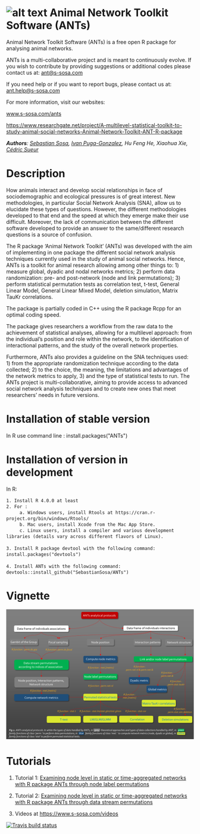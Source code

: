 # <img src="https://github.com/SebastianSosa/ANTs/blob/master/inst/ressources/ANT.png" alt="alt text" width="10%" height="10%">  Animal Network Toolkit Software (ANTs)


Animal Network Toolkit Software (ANTs) is a free open R package for analysing animal networks.

ANTs is a multi-collaborative project and is meant to continuously evolve. If you wish to contribute by providing suggestions or additional codes please contact us at: ant@s-sosa.com

If you need help or if you want to report bugs, please contact us at: ant.help@s-sosa.com

For more information, visit our websites:

   www.s-sosa.com/ants
   
   https://www.researchgate.net/project/A-multilevel-statistical-toolkit-to-study-animal-social-networks-Animal-Network-Toolkit-ANT-R-package
   
   
<i><b>Authors</b>: [Sebastian Sosa](https://scholar.google.fr/citations?user=R8MskkwAAAAJ&hl=fr&authuser=1), [Ivan Puga-Gonzalez](https://scholar.google.fr/citations?user=XIjvceIAAAAJ&hl=fr&oi=ao), Hu Feng He, Xiaohua Xie, [Cédric Sueur](https://scholar.google.fr/citations?user=2A3IqEsAAAAJ&hl=fr&authuser=1)</i>

# Description

How animals interact and develop social relationships in face of sociodemographic and ecological pressures is of great interest. New methodologies, in particular Social Network Analysis (SNA), allow us to elucidate these types of questions. However, the different methodologies developed to that end and the speed at which they emerge make their use difficult. Moreover, the lack of communication between the different software developed to provide an answer to the same/different research questions is a source of confusion. 

The R package ‘Animal Network Toolkit’ (ANTs) was developed with the aim of implementing in one package the different social network analysis techniques currently used in the study of animal social networks. Hence, ANTs is a toolkit for animal research allowing among other things to: 1) measure global, dyadic and nodal networks metrics; 2) perform data randomization: pre- and post-network (node and link permutations); 3) perform statistical permutation tests as correlation test, t-test, General Linear Model, General Linear Mixed Model, deletion simulation, Matrix TauKr correlations. 

The package is partially coded in C++ using the R package Rcpp for an optimal coding speed. 

The package gives researchers a workflow from the raw data to the achievement of statistical analyses, allowing for a multilevel approach: from the individual’s position and role within the network, to the identification of interactional patterns, and the study of the overall network properties. 

Furthermore, ANTs also provides a guideline on the SNA techniques used: 1) from the appropriate randomization technique according to the data collected; 2) to the choice, the meaning, the limitations and advantages of the network metrics to apply, 3) and the type of statistical tests to run. The ANTs project is multi-collaborative, aiming to provide access to advanced social network analysis techniques and to create new ones that meet researchers’ needs in future versions.

# Installation of stable version
In R use command line : install.packages("ANTs")

# Installation of version in development 
In R:

    1. Install R 4.0.0 at least
    2. For : 
         a. Windows users, install Rtools at https://cran.r-project.org/bin/windows/Rtools/
         b. Mac users, install Xcode from the Mac App Store.
         c. Linux users, install a compiler and various development libraries (details vary across different flavors of Linux).
    
    3. Install R package devtool with the following command: install.packages("devtools")
    
    4. Install ANTs with the following command: devtools::install_github("SebastianSosa/ANTs")


# Vignette
<img src="https://github.com/SebastianSosa/ANTs/blob/master/vignettes/Analytical.protocols.png" alt="alt text"> 

# Tutorials
1. Tutorial 1: [Examining node level in static or time-aggregated networks with R package ANTs through node label permutations](https://static-content.springer.com/esm/art%3A10.1038%2Fs41598-020-69265-8/MediaObjects/41598_2020_69265_MOESM1_ESM.docx)

 2. Tutorial 2: [Examining node level in static or time-aggregated networks with R package ANTs through data stream permutations](https://static-content.springer.com/esm/art%3A10.1038%2Fs41598-020-69265-8/MediaObjects/41598_2020_69265_MOESM1_ESM.docx)
      
3. Videos at https://www.s-sosa.com/videos


  <!-- badges: start -->
  [![Travis build status](https://travis-ci.org/SebastianSosa/ANTs.svg?branch=master)](https://travis-ci.org/SebastianSosa/ANTs)
  <!-- badges: end -->
